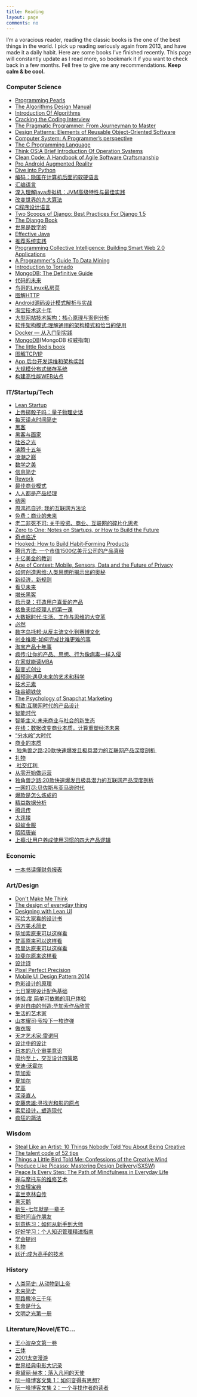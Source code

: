 ```yaml
---
title: Reading
layout: page
comments: no
---
```


I’m a voracious reader, reading the classic books is the one of the best things in the world. I pick up reading seriously again from 2013, and have made it a daily habit. Here are some books I’ve finished recently. This page will constantly update as I read more, so bookmark it if you want to check back in a few months. Fell free to give me any recommendations. **Keep calm & be cool.**

### Computer Science
* [Programming Pearls][1]
* [The Algorithms Design Manual][2]
* [Introduction Of Algorithms][3]
* [Cracking the Coding Interview][4]
* [The Pragmatic Programmer: From Journeyman to Master][5]
* [Design Patterns: Elements of Reusable Object-Oriented Software][6]
* [Computer System: A Programmer’s perspective][7]
* [The C Programming Language][8]
* [Think OS:A Brief Introduction Of Operation Systems][9]
* [Clean Code: A Handbook of Agile Software Craftsmanship][10]
* [Pro Android Augmented Reality][11]
* [Dive into Python][12]
* [编码：隐匿在计算机后面的软硬语言][13]
* [汇编语言][14]
* [深入理解java虚拟机：JVM高级特性与最佳实践][15]
* [改变世界的九大算法][16]
* [C程序设计语言][17]
* [Two Scoops of Django: Best Practices For Django 1.5][18]
* [The Django Book][19]
* [世界是数字的][20]
* [Effective Java][21]
* [推荐系统实践][22]
* [Programming Collective Intelligence: Building Smart Web 2.0 Applications][23]
* [A Programmer's Guide To Data Mining][24]
* [Introduction to Tornado][25]
* [MongoDB: The Definitive Guide][26]
* [代码的未来][27]
* [鸟哥的Linux私房菜][28]
* [图解HTTP][29]
* [Android源码设计模式解析与实战][30]
* [淘宝技术这十年][31]
* [大型网站技术架构：核心原理与案例分析][32]
* [软件架构模式:理解通用的架构模式和恰当的使用][33]
* [Docker — 从入门到实践][34]
* [MongoDB]()(MongoDB 权威指南)
* [The little Redis book][36]
* [图解TCP/IP][37]
* [App 后台开发运维和架构实践][38]
* [大规模分布式储存系统][39]
* [构建高性能WEB站点][40]

### IT/Startup/Tech

* [Lean Startup][41]
* [上帝掷骰子吗：量子物理史话][42]
* [每天读点时间简史][43]
* [黑客][44]
* [黑客与画家][45]
* [硅谷之光][46]
* [沸腾十五年][47]
* [浪潮之巅][48]
* [数学之美][49]
* [信息简史][50]
* [Rework][51]
* [最佳商业模式][52]
* [人人都是产品经理][53]
* [结网][54]
* [周鸿祎自述: 我的互联网方法论][55]
* [免费：商业的未来][56]
* [老二非死不可: 关于投资、商业、互联网的碎片化思考][57]
* [Zero to One: Notes on Startups, or How to Build the Future][58]
* [奇点临近][59]
* [Hooked: How to Build Habit-Forming Products][60]
* [腾讯方法: 一个市值1500亿美元公司的产品真经][61]
* [十亿美金的教训][62]
* [Age of Context: Mobile, Sensors, Data and the Future of Privacy][63]
* [如何创造思维:人类思想所揭示出的奥秘][64]
* [新经济，新规则][65]
* [看见未来][66]
* [增长黑客][67]
* [启示录：打造用户喜爱的产品][68]
* [格鲁夫给经理人的第一课][69]
* [大数据时代:生活、工作与思维的大变革][70]
* [必然][71]
* [数字乌托邦:从反主流文化到赛博文化][72]
* [创业维艰-如何完成比难更难的事][73]
* [淘宝产品十年事][74]
* [疯传:让你的产品、思想、行为像病毒一样入侵][75]
* [在家就能读MBA][76]
* [裂变式创业][77]
* [超预测:遇见未来的艺术和科学][78]
* [技术元素][79]
* [硅谷钢铁侠][80]
* [The Psychology of Snapchat Marketing][81]
* [极致:互联网时代的产品设计][82]
* [智能时代][83]
* [智能主义:未来商业与社会的新生态][84]
* [在线：数据改变商业本质，计算重塑经济未来][85]
* [“分水岭”大时代][86]
* [商业的本质][87]
* [ 独角兽之路:20款快速爆发且极具潜力的互联网产品深度剖析 ][88]
* [礼物][89]
* [ 社交红利 ][90]
* [从零开始做运营][91]
* [独角兽之路:20款快速爆发且极具潜力的互联网产品深度剖析][92]
* [一网打尽:贝佐斯与亚马逊时代][93]
* [爆款是怎么炼成的][94]
*  [精益数据分析][95]
* [腾讯传][96]
* [大连接][97]
* [蚂蚁金服][98]
* [陌陌唐岩][99]
* [上瘾:让用户养成使用习惯的四大产品逻辑][100]

### Economic
* [一本书读懂财务报表][101]

### Art/Design

* [Don't Make Me Think][102]
* [The design of everyday thing][103]
* [Designing with Lean UI][104]
* [写给大家看的设计书][105]
* [西方美术简史][106]
* [毕加索原来可以这样看][107]
* [梵高原来可以这样看][108]
* [弗里达原来可以这样看][109]
* [拉斐尔原来这样看][110]
* [设计诗][111]
* [Pixel Perfect Precision][112]
* [Mobile UI Design Pattern 2014][113]
* [色彩设计的原理][114]
* [七日掌握设计配色基础][115]
* [体验.度 简单可依赖的用户体验][116]
* [绝对自由的创造:毕加索作品欣赏][117]
* [生活的艺术家][118]
* [山本耀司·我投下一枚炸弹][119]
* [做衣服][120]
* [天才艺术家:雷诺阿][121]
* [设计中的设计][122]
* [日本的八个审美意识][123]
* [简约至上，交互设计四策略][124]
* [安迪·沃霍尔]()
* [毕加索]()
* [夏加尔]()
* [梵高]()
* [深泽直人][129]
* [安藤忠雄:寻找光和影的原点][130]
* [索尼设计，塑造现代][131]
* [疯狂的简洁][132]

### Wisdom

* [Steal Like an Artist: 10 Things Nobody Told You About Being Creative][133]
* [The talent code of 52 tips][134]
* [Things a Little Bird Told Me: Confessions of the Creative Mind][135]
* [Produce Like Picasso: Mastering Design Delivery(SXSW)][136]
* [Peace Is Every Step: The Path of Mindfulness in Everyday Life][137]
* [禅与摩托车的维修艺术][138]
* [穷查理宝典][139]
* [富兰克林自传][140]
* [黑天鹅][141]
* [新生-七年就是一辈子][142]
* [把时间当作朋友][143]
* [刻意练习：如何从新手到大师][144]
* [好好学习：个人知识管理精进指南][145]
* [学会提问][146]
* [礼物][147]
* [跃迁:成为高手的技术][148]

### History
* [人类简史: 从动物到上帝][149]
* [未来简史][150]
*  [耶路撒冷三千年][151]
* [生命是什么][152]
* [文明之光第一册][153]

### Literature/Novel/ETC...
* [王小波杂文第一卷][154]
* [三体][155]
* [2001太空漫游][156]
* [世界经典电影大记录][157]
* [奥黛丽·赫本：落入凡间的天使][158]
* [阮一峰博客文集 1：如何变得有思想?][159]
* [阮一峰博客文集 2：一个寻找作者的读者][160]

[1]:	http://amzn.com/0201657880
[2]:	http://amzn.com/1849967202
[3]:	http://amzn.com/0262033844
[4]:	http://amzn.com/098478280X
[5]:	http://amzn.com/020161622X
[6]:	http://amzn.com/0201633612
[7]:	http://amzn.com/0136108040
[8]:	http://amzn.com/0131103628
[9]:	http://www.greenteapress.com/thinkos/thinkos.pdf
[10]:	http://amzn.com/0132350882
[11]:	http://amzn.com/143023945X
[12]:	http://www.diveintopython.net/
[13]:	http://www.amazon.cn/dp/B009RSXIB4
[14]:	http://www.amazon.cn/dp/B00EYSPGYE
[15]:	http://www.duokan.com/book/41805
[16]:	http://www.duokan.com/book/39764
[17]:	http://www.amazon.cn/dp/B0011425T8
[18]:	http://amzn.com/098146730X
[19]:	http://gsl.mit.edu/media/programs/mexico-summer-2013/materials/djangobook.pdf
[20]:	http://www.amazon.cn/dp/B00DSQZBDE
[21]:	http://amzn.com/0321356683
[22]:	http://www.duokan.com/book/12892
[23]:	http://amzn.com/0596529325
[24]:	http://guidetodatamining.com/
[25]:	http://maemual-share.qiniudn.com/Oreilly.Introduction.to.Tornado.Mar.2012.pdf
[26]:	http://amzn.com/1449381561
[27]:	http://amzn.to/1RV4G44
[28]:	http://amzn.to/1WcjDz5
[29]:	http://amzn.to/1HDLRMs
[30]:	http://www.amazon.cn/gp/product/B0176QDPUW?psc=1&ref_=oh_aui_detailpage_o00_s00
[31]:	http://amzn.to/1YWSlOK
[32]:	https://www.amazon.cn/%E5%A4%A7%E5%9E%8B%E7%BD%91%E7%AB%99%E6%8A%80%E6%9C%AF%E6%9E%B6%E6%9E%84-%E6%A0%B8%E5%BF%83%E5%8E%9F%E7%90%86%E4%B8%8E%E6%A1%88%E4%BE%8B%E5%88%86%E6%9E%90-%E6%9D%8E%E6%99%BA%E6%85%A7/dp/B00F3Z26G8/ref=sr_1_1?ie=UTF8&qid=1466305059&sr=8-1&keywords=%E5%A4%A7%E5%9E%8B%E7%BD%91%E7%AB%99%E6%8A%80%E6%9C%AF%E6%9E%B6%E6%9E%84+%E6%A0%B8%E5%BF%83%E5%8E%9F%E7%90%86%E4%B8%8E%E6%A1%88%E4%BE%8B%E5%88%86%E6%9E%90
[33]:	https://bboyfeiyu.gitbooks.io/software-architecture-patterns/content/%E8%BD%AF%E4%BB%B6%E6%9E%B6%E6%9E%84%E6%A8%A1%E5%BC%8F.html
[34]:	https://www.gitbook.com/read/book/yeasy/docker_practice
[36]:	http://jsonformatter.curiousconcept.com
[37]:	https://book.douban.com/subject/24737674/
[38]:	https://www.amazon.cn/dp/B01F5SYZPC/ref=sr_1_1?s=books&ie=UTF8&qid=1484470792
[39]:	%E5%A4%A7%E8%A7%84%E6%A8%A1%E5%88%86%E5%B8%83%E5%BC%8F%E5%AD%98%E5%82%A8%E7%B3%BB%E7%BB%9F%EF%BC%9A%E5%8E%9F%E7%90%86%E8%A7%A3%E6%9E%90%E4%B8%8E%E6%9E%B6%E6%9E%84%E5%AE%9E%E6%88%98
[40]:	https://www.amazon.cn/dp/B00A76JAEE/ref=sr_1_1?ie=UTF8&qid=1485596590&sr=8-1
[41]:	http://amzn.com/0307887898
[42]:	http://www.duokan.com/book/11407
[43]:	http://www.duokan.com/book/25077
[44]:	http://www.duokan.com/book/41419
[45]:	http://www.duokan.com/book/246
[46]:	http://www.amazon.cn/dp/B00B2HDEB2
[47]:	http://www.duokan.com/book/15162
[48]:	http://www.amazon.cn/dp/B00D73BJWK
[49]:	http://www.amazon.cn/dp/B0084ASO7E
[50]:	http://www.duokan.com/book/42974
[51]:	http://amzn.com/0307463745
[52]:	http://www.duokan.com/book/41692
[53]:	http://www.duokan.com/book/10892
[54]:	http://www.duokan.com/book/571
[55]:	http://www.amazon.cn/dp/B00LO3SVSA
[56]:	http://www.duokan.com/book/14182
[57]:	http://www.duokan.com/book/43384
[58]:	http://amzn.com/0804139296
[59]:	http://book.douban.com/subject/6855803/
[60]:	http://amzn.com/1591847788
[61]:	http://book.douban.com/subject/26272662/
[62]:	http://book.douban.com/subject/6511603/
[63]:	http://amzn.com/1492348430
[64]:	http://amzn.to/1H1jLgk
[65]:	http://amzn.to/1Ms8BFO
[66]:	http://amzn.to/1Phtp0l
[67]:	http://amzn.to/1KuLOYk
[68]:	http://amzn.to/1FYFubv
[69]:	http://amzn.to/1GQ3eJM
[70]:	http://www.amazon.cn/gp/product/B00AIG0PGK?psc=1&ref_=oh_aui_detailpage_o00_s00we
[71]:	http://amzn.to/1UrfSGK
[72]:	http://amzn.to/1ISc6DH
[73]:	http://amzn.to/1hKhn4P
[74]:	http://amzn.to/1mnmuuJ
[75]:	http://amzn.to/1QMJejh
[76]:	http://amzn.to/212uWhH
[77]:	http://amzn.to/1WiQIKL
[78]:	https://book.douban.com/subject/26749968/
[79]:	https://www.amazon.cn/%E6%8A%80%E6%9C%AF%E5%85%83%E7%B4%A0-%E5%87%AF%E6%96%87%E2%80%A2%E5%87%AF%E5%88%A9/dp/B007UWX814/ref=sr_1_1?ie=UTF8&qid=1462021086&sr=8-1&keywords=%E6%8A%80%E6%9C%AF%E5%85%83%E7%B4%A0
[80]:	https://www.amazon.cn/%E7%A1%85%E8%B0%B7%E9%92%A2%E9%93%81%E4%BE%A0-%E5%9F%83%E9%9A%86%C2%B7%E9%A9%AC%E6%96%AF%E5%85%8B%E7%9A%84%E5%86%92%E9%99%A9%E4%BA%BA%E7%94%9F-%E9%98%BF%E4%BB%80%E5%88%A9%C2%B7%E4%B8%87%E6%96%AF/dp/B01DVVQVMK/ref=sr_1_1?ie=UTF8&qid=1466304953&sr=8-1&keywords=%E7%A1%85%E8%B0%B7%E9%92%A2%E9%93%81%E4%BE%A0
[81]:	http://blog.swat.io/ebooks/the-psychology-of-snapchat-marketing/
[82]:	http://amzn.to/2aqIxLN
[83]:	https://book.douban.com/subject/26838557/
[84]:	https://book.douban.com/subject/26897884/
[85]:	https://book.douban.com/subject/26885117/
[86]:	https://zhuanlan.zhihu.com/p/24560493 "”分水岭“大时代"
[87]:	[https://www.amazon.cn/dp/B01COZU1M0/ref=sr%5C_1%5C_1?ie=UTF8&qid=1483745161&sr=8-1&keywords=%E5%95%86%E4%B8%9A%E7%9A%84%E6%9C%AC%E8%B4%A8]
[88]:	https://www.amazon.cn/%E5%9B%BE%E4%B9%A6/dp/B00E5YZOFI
[89]:	https://www.amazon.cn/%E5%9B%BE%E4%B9%A6/dp/B00B4L6UQC
[90]:	https://www.amazon.cn/%E5%9B%BE%E4%B9%A6/dp/B00E5YZOFI
[91]:	https://www.amazon.cn/%E5%9B%BE%E4%B9%A6/dp/B01914JGGY
[92]:	https://www.amazon.cn/dp/B01IBZWTXG/
[93]:	https://www.amazon.cn/%E4%B8%80%E7%BD%91%E6%89%93%E5%B0%BD-%E8%B4%9D%E4%BD%90%E6%96%AF%E4%B8%8E%E4%BA%9A%E9%A9%AC%E9%80%8A%E6%97%B6%E4%BB%A3-
[94]:	https://www.amazon.cn/dp/B06Y413FMX
[95]:	https://www.amazon.cn/%E5%9B%BE%E4%B9%A6/dp/B00RBEIHL2
[96]:	https://www.amazon.cn/%E8%85%BE%E8%AE%AF%E4%BC%A01998-2016-%E4%B8%AD%E5%9B%BD%E4%BA%92%E8%81%94%E7%BD%91%E5%85%AC%E5%8F%B8%E8%BF%9B%E5%8C%96%E8%AE%BA-%E5%90%B4%E6%99%93%E6%B3%A2/dp/B01MXUN77A
[97]:	https://www.amazon.cn/%E5%A4%A7%E8%BF%9E%E6%8E%A5-%E7%A4%BE%E4%BC%9A%E7%BD%91%E7%BB%9C%E6%98%AF%E5%A6%82%E4%BD%95%E5%BD%A2%E6%88%90%E7%9A%84%E4%BB%A5%E5%8F%8A%E5%AF%B9%E4%BA%BA%E7%B1%BB%E7%8E%B0%E5%AE%9E%E8%A1%8C%E4%B8%BA%E7%9A%84%E5%BD%B1%E5%93%8D-%E5%B0%BC%E5%8F%A4%E6%8B%89%E6%96%AF-%E5%85%8B%E9%87%8C%E6%96%AF%E5%A1%94%E5%9F%BA%E6%96%AF/dp/B00AAR6GRO
[98]:	https://www.amazon.cn/%E8%9A%82%E8%9A%81%E9%87%91%E6%9C%8D-%E7%94%B1%E6%9B%A6/dp/B06XTDN1TW
[99]:	https://www.amazon.cn/%E9%99%8C%E9%99%8C%E5%94%90%E5%B2%A9-%E5%91%A8%E5%A4%AB%E8%8D%A3/dp/B072ZPM5C5
[100]:	https://www.amazon.cn/%E4%B8%8A%E7%98%BE-%E8%AE%A9%E7%94%A8%E6%88%B7%E5%85%BB%E6%88%90%E4%BD%BF%E7%94%A8%E4%B9%A0%E6%83%AF%E7%9A%84%E5%9B%9B%E5%A4%A7%E4%BA%A7%E5%93%81%E9%80%BB%E8%BE%91-%E5%B0%BC%E5%B0%94-%E5%9F%83%E4%BA%9A%E5%B0%94/dp/B071RK4TPT
[101]:	https://book.douban.com/subject/25926542/
[102]:	http://amzn.com/0321344758
[103]:	http://amzn.com/0789723107
[104]:	http://www.slideshare.net/intelleto/designing-with-lean-ux-rapid-product-design-ux-lisbon-2014
[105]:	http://www.duokan.com/book/2127
[106]:	http://www.duokan.com/book/12852
[107]:	http://www.amazon.cn/dp/B00CW7HDQI
[108]:	http://www.amazon.cn/dp/B00CW7HDX6
[109]:	http://www.amazon.cn/dp/B00CW7HE2Q
[110]:	http://www.amazon.cn/dp/B00CW7HCJG
[111]:	http://www.duokan.com/book/17217
[112]:	http://cdn.ustwo.com/PPP/PP3.pdf
[113]:	http://uxpin.com/mobile-design-patterns.html
[114]:	http://www.amazon.cn/dp/B005XI936G
[115]:	http://book.douban.com/subject/1291969/
[116]:	http://book.douban.com/subject/26128084/
[117]:	http://www.amazon.cn/gp/product/B00KGRA0DO?psc=1&ref_=oh_aui_detailpage_o00_s00
[118]:	http://amzn.com/0735619670
[119]:	http://amzn.to/1d9xzKn
[120]:	http://amzn.to/1L9936i
[121]:	http://amzn.to/1FF8hfl
[122]:	http://amzn.to/1PfR41v
[123]:	http://amzn.to/1LphvUR
[124]:	http://amzn.to/1hf0RcO
[129]:	https://www.amazon.cn/%E6%B7%B1%E6%B3%BD%E7%9B%B4%E4%BA%BA-%E6%B7%B1%E6%B3%BD%E7%9B%B4%E4%BA%BA/dp/B01M23OKCP/ref=sr_1_1?ie=UTF8&qid=1480182289
[130]:	https://book.douban.com/subject/25910219/
[131]:	https://www.amazon.cn/%E7%B4%A2%E5%B0%BC%E8%AE%BE%E8%AE%A1-%E5%A1%91%E9%80%A0%E7%8E%B0%E4%BB%A3-%E8%BF%AA%E8%80%B6-%E8%90%A8%E8%BF%AA%E5%A5%87/dp/B07233R96Y
[132]:	https://www.amazon.cn/%E5%9B%BE%E4%B9%A6/dp/B00J7JDRUK
[133]:	http://amzn.com/0761169253
[134]:	http://amzn.com/034553025X
[135]:	http://amzn.com/1455528714
[136]:	http://www.slideshare.net/bunky34/produce-like-picasso-mastering-design-delivery-sxsw
[137]:	http://amzn.com/0553351397
[138]:	http://amzn.to/1G6vaLj
[139]:	http://www.amazon.cn/gp/product/B00LF54E10?selectObb=new
[140]:	http://book.douban.com/subject/1313181/
[141]:	http://amzn.to/1RapsOW
[142]:	http://b.xinshengdaxue.com/
[143]:	https://book.douban.com/subject/26897884/
[144]:	https://www.amazon.cn/dp/B01MYZABDX/ref=sr_1_2?ie=UTF8&qid=1483864575
[145]:	https://www.amazon.cn/dp/B01MZ6L4JS/ref=sr_1_1?ie=UTF8&qid=1486387258&sr=8-1
[146]:	https://www.amazon.cn/%E5%AD%A6%E4%BC%9A%E6%8F%90%E9%97%AE-%E5%B0%BC%E5%B0%94-%E5%B8%83%E6%9C%97/dp/B00AH8Z384
[147]:	https://www.amazon.cn/%E5%9B%BE%E4%B9%A6/dp/B00B4L6UQC
[148]:	https://www.amazon.cn/dp/B073LJPDPY
[149]:	http://amzn.to/1NXBQOU
[150]:	https://www.amazon.cn/dp/B01MZ4Z5DQ/ref=sr_1_1?ie=UTF8&qid=1485317193
[151]:	http://amzn.to/1QMJejh
[152]:	http://amzn.to/1QMJejh
[153]:	https://www.amazon.cn/%E6%96%87%E6%98%8E%E4%B9%8B%E5%85%89-%E5%90%B4%E5%86%9B/dp/B00KYDXI70/ref=sr_1_2?ie=UTF8&qid=1471159002&sr=8-2&keywords=%E6%96%87%E6%98%8E%E4%B9%8B%E5%85%89
[154]:	http://book.douban.com/subject/1815640/
[155]:	http://book.douban.com/subject/2567698/
[156]:	http://book.douban.com/subject/2340609/
[157]:	http://www.duokan.com/book/41972
[158]:	http://www.duokan.com/book/41755
[159]:	http://www.duokan.com/book/48508
[160]:	http://www.duokan.com/book/48501